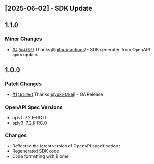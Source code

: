 ## [2025-06-02] - SDK Update

## 1.1.0

### Minor Changes

- [#4](https://github.com/growilabs/growi-sdk-typescript/pull/4) [`3e4f6ff`](https://github.com/growilabs/growi-sdk-typescript/commit/3e4f6ff895992e2b593849a84da19e7c2ab66f4b) Thanks [@github-actions](https://github.com/apps/github-actions)! - SDK generated from OpenAPI spec update.

## 1.0.0

### Patch Changes

- [#1](https://github.com/growilabs/growi-sdk-typescript/pull/1) [`1bfd9e1`](https://github.com/growilabs/growi-sdk-typescript/commit/1bfd9e15c0087b9276afe430d6f00fa9ad7b9933) Thanks [@yuki-takei](https://github.com/yuki-takei)! - GA Release

### OpenAPI Spec Versions

- apiv1: 7.2.6-RC.0
- apiv3: 7.2.6-RC.0

### Changes

- Reflected the latest version of OpenAPI specifications
- Regenerated SDK code
- Code formatting with Biome
